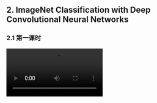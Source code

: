 ## 2. ImageNet Classification with Deep Convolutional Neural Networks

### 2.1 第一课时

<video width=50% src="002-imagenet-classification-with-deep-convolutional-neural-networks/002-1.mp4"  controls="controls" />

任务名称：了解论文研究背景成果及意义。了解神经网络处理图像分类问题的趋势。掌握图神经网络进行图像分类流程，掌握特征的概念。

任务简介：通读paper，观看导读视频。

任务详解:  

本节视频主要介绍论文的论文研究背景、成果及意义，让同学们简单了解alexnet的研究背景，取得了什么成果，以及它的研究意义。对论文有大概的认识。我还会对

神经网络应用在图像分类的发展趋势，其中提到了一些比较前沿的论文，对于基础较好的并且感兴趣的同学可以从网上查阅相关文献。还简单介绍了同学们学习本课程

需要的基础知识，方便同学们查补缺漏，哪个知识点不熟悉可以重点学习一下，这样学起来才能不费力气。最后介绍了本次的课程安排，希望同学们结合课程时间的安排及自身的理解程度好好预习好好复习，争取有所收获。

通读paper时，重点看paper摘要部分网络大体结构及使用的防过拟合技术， 3.1 Relu，3.5 Overall Architecture, 4 Reducing Overfifitting其他略读。

论文原文下载：

链接：https://pan.baidu.com/s/1POBZbWsOIXIgIGBCtCXFSg 

提取码：czuy 

打卡要求：文字打卡不少于20字

1. alexnet网络结构包含几层卷积层, 几层全连接层。

2. 使用了哪些防过拟合技术。

3. 神经网络处理图像分类问题流程。



### 2.2 第二课时

<video width=50% src="002-imagenet-classification-with-deep-convolutional-neural-networks/002-2.mp4"  controls="controls" />

任务名称：了解alxnet论文整体结构，了解网络特点。掌握网络训练的原理，掌握特征尺寸，参数量及连接数目计算方法。掌握relu,  dropout。

任务简介：观看论文详解视频2.1和2.2

任务详解：

本节课首先回顾了一下上节课节内容，然后介绍了论文整体框架，为同学们今后自己写论文提供一个结构思路。介绍了神经网络处理图像分类问题流程，主要是从原理的角度来讲解这个流程让同学们从原理上理解为什么神经网络可以完成图像分类的任务，同学们需要掌握。视频第二部分为alexnet网络结构及部分参数计算，参数包括可训练的参数数量及结构中的连接数量。参数计算很重要需要同学们认真学习这部分。第三部分为网络超参数的设置及训练，主要包括网络的一些超参数的具体值，及alexnet采取了哪种训练策略。第四部分内容为alxnet网络的特点，属于总结性的内容，总结了网络的一些特点同学们了解即可。

打卡要求：

1. 图片一张（作业写在纸上拍摄图片）

写出alexnet每层输入特征图尺寸，输出特征图尺寸，可训练参数的数量，连接的数量。

2. 文字不少于10个字。

网络使用了哪些防过拟合技术。各有什么优点。



### 2.3 第三课时

<video width=50% src="002-imagenet-classification-with-deep-convolutional-neural-networks/002-3.mp4"  controls="controls" />

任务名称：了解alxnet论文整体结构，了解网络特点。掌握网络训练的原理，掌握特征尺寸，参数量及连接数目计算方法。掌握relu,  dropout。

任务简介：观看论文详解视频2.1和2.2

任务详解：

本节课首先回顾了一下上节课节内容，然后介绍了论文整体框架，为同学们今后自己写论文提供一个结构思路。介绍了神经网络处理图像分类问题流程，主要是从原理的角度来讲解这个流程让同学们从原理上理解为什么神经网络可以完成图像分类的任务，同学们需要掌握。视频第二部分为alexnet网络结构及部分参数计算，参数包括可训练的参数数量及结构中的连接数量。参数计算很重要需要同学们认真学习这部分。第三部分为网络超参数的设置及训练，主要包括网络的一些超参数的具体值，及alexnet采取了哪种训练策略。第四部分内容为alxnet网络的特点，属于总结性的内容，总结了网络的一些特点同学们了解即可。

打卡要求：

1. 图片一张（作业写在纸上拍摄图片）

写出alexnet每层输入特征图尺寸，输出特征图尺寸，可训练参数的数量，连接的数量。

2. 文字不少于10个字。

网络使用了哪些防过拟合技术。各有什么优点。



### 2.4 第四课时

<video width=50% src="002-imagenet-classification-with-deep-convolutional-neural-networks/002-4.mp4"  controls="controls" />

任务名称：掌握网络训练代码，掌握网络测试代码，了解图像基础知识。

任务简介：观看论文精读视频第三课时上和第三课时下

任务详解：

本次课程内容比较多，一共包含了7部分，第一部分为上节内容回顾主要复习一下上节重点内容，第二部为图像基础知识补充，让同学们进一步认识图像，图像基础知识同学了解即可。第三部分主要讲了运行工程代码需要的环境，数据集合及权重文件，代码环境需要同学们自己配置好。第四部分为重点代码讲解主要讲解了alexnet网络定义部分的代码并且使用tensorboard可视化整个网络结构及部分节点的细节内容。同学们通过代码学习可以详细了解如何使用tensorflow构建网络结构。第五部分为训练模型，讲解了主程序，学习了这部分同学们会从代码层次上了解训练模型的步骤。第六部分为模型测试，主要详细讲解了测试代码，并以三张图为示例展示了测试结果，使用代码可视化了第一层卷积核，第二个卷积层的一组卷积核与斑马图片经过第一个卷积层之后的特征。第七部分为总结与讨论，包括深度学习中的一些问题及解决方法，总结了本节课的内容，最后简单叙述了一下实际训练工程中可能出现的问题及解决办法。同学们重点关注下训练网络可能出现的问题今后遇到相同问题就不会特别难解决。

附第二课时和第三课时的代码下载链接：

链接：https://pan.baidu.com/s/1GrqUiWbVOKNnB5KD2FUR3Q 

提取码：gbpz 

打卡要求：

1. 跑通测试程序，给出运行结果。（提交图片一张）

2. tensorboard可视化网络结构（无gpu）给出网络可视化结构图（提交图片一张）

选做：运行微调模型程序(有gpu)选做， 给出训练过程图

3. 使用python代码可视化第一层权重（提交图片一张）



### 2.5 第五课时

<video width=50% src="002-imagenet-classification-with-deep-convolutional-neural-networks/002-5.mp4"  controls="controls" />

任务名称：掌握网络训练代码，掌握网络测试代码，了解图像基础知识。

任务简介：观看论文精读视频第三课时上和第三课时下

任务详解：

本次课程内容比较多，一共包含了7部分，第一部分为上节内容回顾主要复习一下上节重点内容，第二部为图像基础知识补充，让同学们进一步认识图像，图像基础知识同学了解即可。第三部分主要讲了运行工程代码需要的环境，数据集合及权重文件，代码环境需要同学们自己配置好。第四部分为重点代码讲解主要讲解了alexnet网络定义部分的代码并且使用tensorboard可视化整个网络结构及部分节点的细节内容。同学们通过代码学习可以详细了解如何使用tensorflow构建网络结构。第五部分为训练模型，讲解了主程序，学习了这部分同学们会从代码层次上了解训练模型的步骤。第六部分为模型测试，主要详细讲解了测试代码，并以三张图为示例展示了测试结果，使用代码可视化了第一层卷积核，第二个卷积层的一组卷积核与斑马图片经过第一个卷积层之后的特征。第七部分为总结与讨论，包括深度学习中的一些问题及解决方法，总结了本节课的内容，最后简单叙述了一下实际训练工程中可能出现的问题及解决办法。同学们重点关注下训练网络可能出现的问题今后遇到相同问题就不会特别难解决。

附第二课时和第三课时的代码下载链接：

链接：https://pan.baidu.com/s/1GrqUiWbVOKNnB5KD2FUR3Q 

提取码：gbpz 



打卡要求：

1. 跑通测试程序，给出运行结果。（提交图片一张）

2. tensorboard可视化网络结构（无gpu）给出网络可视化结构图（提交图片一张）

选做：运行微调模型程序(有gpu)选做， 给出训练过程图

3. 使用python代码可视化第一层权重（提交图片一张）